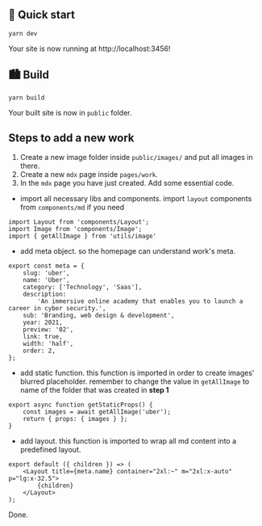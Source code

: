 ## 🚀 Quick start

```shell
yarn dev
```

Your site is now running at http://localhost:3456!

## 🏙 Build

```shell
yarn build
```

Your built site is now in `public` folder.

## Steps to add a new work

1. Create a new image folder inside `public/images/` and put all images in there.
2. Create a new `mdx` page inside `pages/work`.
3. In the `mdx` page you have just created. Add some essential code.

- import all necessary libs and components. import `layout` components from `components/md` if you need

```
import Layout from 'components/Layout';
import Image from 'components/Image';
import { getAllImage } from 'utils/image'
```

- add meta object. so the homepage can understand work's meta.

```
export const meta = {
	slug: 'uber',
	name: 'Uber',
	category: ['Technology', 'Saas'],
	description:
		'An immersive online academy that enables you to launch a career in cyber security.',
	sub: 'Branding, web design & development',
	year: 2021,
	preview: '02',
	link: true,
	width: 'half',
	order: 2,
};
```

- add static function. this function is imported in order to create images' blurred placeholder. remember to change the
  value in `getAllImage` to name of the folder that was created in **step 1**

```
export async function getStaticProps() {
	const images = await getAllImage('uber');
	return { props: { images } };
}
```

- add layout. this function is imported to wrap all md content into a predefined layout.

```
export default ({ children }) => (
	<Layout title={meta.name} container="2xl:~" m="2xl:x-auto" p="lg:x-32.5">
		{children}
	</Layout>
);
```

Done.
